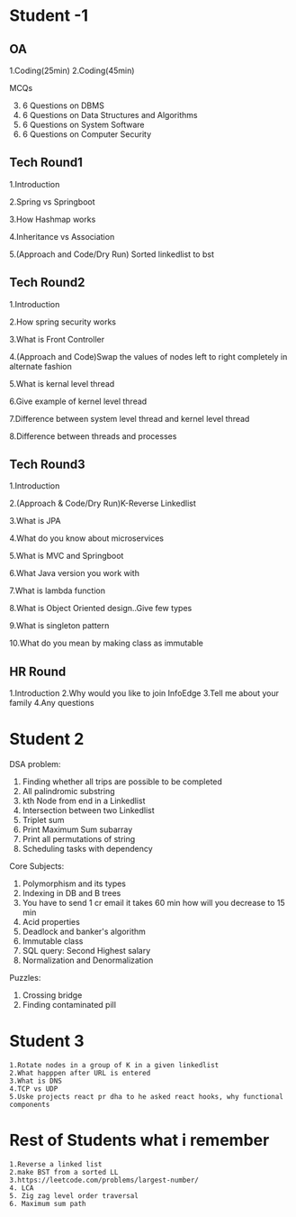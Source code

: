 # Student -1
OA
----
1.Coding(25min)
2.Coding(45min)

MCQs

3. 6 Questions on DBMS
4. 6 Questions on Data Structures and Algorithms
5. 6 Questions on System Software
6. 6 Questions on Computer Security

Tech Round1
--------
1.Introduction

2.Spring vs Springboot

3.How Hashmap works

4.Inheritance vs Association

5.(Approach and Code/Dry Run) Sorted linkedlist to bst

Tech Round2
-----------------
1.Introduction

2.How spring security works

3.What is Front Controller

4.(Approach and Code)Swap the values of nodes left to right completely in alternate fashion

5.What is kernal level thread

6.Give example of kernel level thread

7.Difference between system level thread and kernel level thread

8.Difference between threads and processes

Tech Round3
----------------
1.Introduction

2.(Approach & Code/Dry Run)K-Reverse Linkedlist

3.What is JPA

4.What do you know about microservices

5.What is MVC and Springboot

6.What Java version you work with

7.What is lambda function

8.What is Object Oriented design..Give few types

9.What is singleton pattern

10.What do you mean by making class as immutable

HR Round
---------------
1.Introduction
2.Why would you like to join InfoEdge
3.Tell me about your family
4.Any questions

# Student 2
DSA problem:
1. Finding whether all trips are possible to be completed
2. All palindromic substring
3. kth Node from end in a Linkedlist
4. Intersection between two Linkedlist
5. Triplet sum
6. Print Maximum Sum subarray 
7. Print all permutations of string
8. Scheduling tasks with dependency


Core Subjects:
1. Polymorphism and its types
2. Indexing in DB and B trees
3. You have to send 1 cr email it takes 60 min how will you decrease to 15 min
4. Acid properties
5. Deadlock and banker's algorithm
6. Immutable class
7. SQL query: Second Highest salary
8. Normalization and Denormalization


Puzzles:
1. Crossing bridge
2. Finding contaminated pill

# Student 3

    1.Rotate nodes in a group of K in a given linkedlist
    2.What happpen after URL is entered 
    3.What is DNS
    4.TCP vs UDP
    5.Uske projects react pr dha to he asked react hooks, why functional components 


# Rest of Students what i remember 

    1.Reverse a linked list 
    2.make BST from a sorted LL
    3.https://leetcode.com/problems/largest-number/
    4. LCA 
    5. Zig zag level order traversal 
    6. Maximum sum path 
